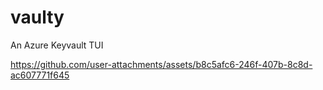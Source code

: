 # vaulty
An Azure Keyvault TUI



https://github.com/user-attachments/assets/b8c5afc6-246f-407b-8c8d-ac607771f645

